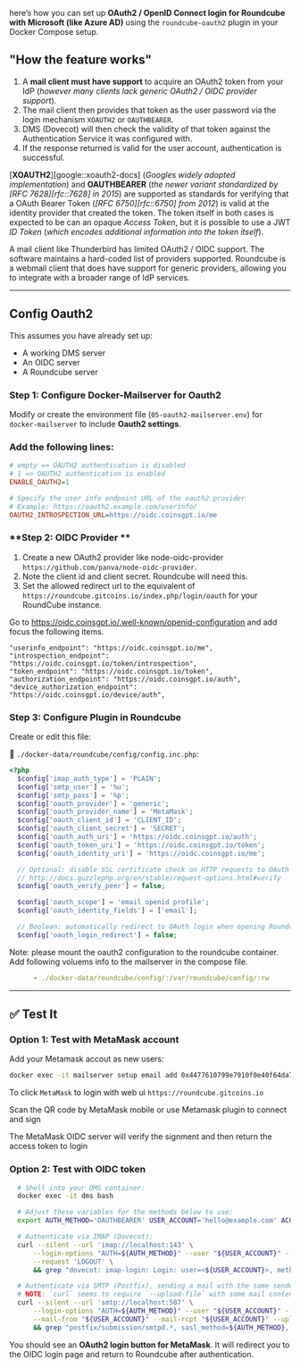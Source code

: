 here’s how you can set up **OAuth2 / OpenID Connect login for Roundcube with Microsoft (like Azure AD)** using the `roundcube-oauth2` plugin in your Docker Compose setup.

## "How the feature works"

1. A **mail client must have support** to acquire an OAuth2 token from your IdP (_however many clients lack generic OAuth2 / OIDC provider support_).
2. The mail client then provides that token as the user password via the login mechanism `XOAUTH2` or `OAUTHBEARER`.
3. DMS (Dovecot) will then check the validity of that token against the Authentication Service it was configured with.
4. If the response returned is valid for the user account, authentication is successful.

[**XOAUTH2**][google::xoauth2-docs] (_Googles widely adopted implementation_) and **OAUTHBEARER** (_the newer variant standardized by [RFC 7628][rfc::7628] in 2015_) are supported as standards for verifying that a OAuth Bearer Token (_[RFC 6750][rfc::6750] from 2012_) is valid at the identity provider that created the token. The token itself in both cases is expected to be can an opaque _Access Token_, but it is possible to use a JWT _ID Token_ (_which encodes additional information into the token itself_).

A mail client like Thunderbird has limited OAuth2 / OIDC support. The software maintains a hard-coded list of providers supported. Roundcube is a webmail client that does have support for generic providers, allowing you to integrate with a broader range of IdP services.

---

## Config Oauth2 

This assumes you have already set up:
- A working DMS server
- An OIDC server 
- A Roundcube server

### **Step 1: Configure Docker-Mailserver for Oauth2**
Modify or create the environment file (`05-oauth2-mailserver.env`) for `docker-mailserver` to include **Oauth2 settings**.

### Add the following lines:
```ini
# empty => OAUTH2 authentication is disabled
# 1 => OAUTH2 authentication is enabled
ENABLE_OAUTH2=1

# Specify the user info endpoint URL of the oauth2 provider
# Example: https://oauth2.example.com/userinfo/
OAUTH2_INTROSPECTION_URL=https://oidc.coinsgpt.io/me
```

### **Step 2: OIDC Provider **

1. Create a new OAuth2 provider like node-oidc-provider `https://github.com/panva/node-oidc-provider`.
2. Note the client id and client secret. Roundcube will need this.
3. Set the allowed redirect url to the equivalent of `https://roundcube.gitcoins.io/index.php/login/oauth` for your RoundCube instance.

Go to https://oidc.coinsgpt.io/.well-known/openid-configuration and add focus the following items.

```
"userinfo_endpoint": "https://oidc.coinsgpt.io/me",
"introspection_endpoint": "https://oidc.coinsgpt.io/token/introspection",
"token_endpoint": "https://oidc.coinsgpt.io/token",
"authorization_endpoint": "https://oidc.coinsgpt.io/auth",
"device_authorization_endpoint": "https://oidc.coinsgpt.io/device/auth",
```

### Step 3: Configure Plugin in Roundcube

Create or edit this file:

📄 `./docker-data/roundcube/config/config.inc.php`:

```php
<?php
  $config['imap_auth_type'] = 'PLAIN';
  $config['smtp_user'] = '%u';
  $config['smtp_pass'] = '%p';
  $config['oauth_provider'] = 'generic';
  $config['oauth_provider_name'] = 'MetaMask';
  $config['oauth_client_id'] = 'CLIENT_ID';
  $config['oauth_client_secret'] = 'SECRET';
  $config['oauth_auth_uri'] = 'https://oidc.coinsgpt.io/auth';
  $config['oauth_token_uri'] = 'https://oidc.coinsgpt.io/token';
  $config['oauth_identity_uri'] = 'https://oidc.coinsgpt.io/me';

  // Optional: disable SSL certificate check on HTTP requests to OAuth server. For possible values, see:
  // http://docs.guzzlephp.org/en/stable/request-options.html#verify
  $config['oauth_verify_peer'] = false;

  $config['oauth_scope'] = 'email openid profile';
  $config['oauth_identity_fields'] = ['email'];

  // Boolean: automatically redirect to OAuth login when opening Roundcube without a valid session
  $config['oauth_login_redirect'] = false;
```

Note: please mount the oauth2 configuration to the roundcube container. Add following voluems info to the mailserver in the compose file.

```yaml
      - ./docker-data/roundcube/config/:/var/roundcube/config/:rw
```


---

## ✅ Test It

### Option 1: Test with MetaMask account

Add your Metamask accout as new users:

```bash
docker exec -it mailserver setup email add 0x4477610799e7910f0e40f64da702aa9ffcf929ac@gitcoins.io
```

To click `MetaMask` to login with web ui `https://roundcube.gitcoins.io`

Scan the QR code by MetaMask mobile or use Metamask plugin to connect and sign

The MetaMask OIDC server will verify the signment and then return the access token to login

### Option 2: Test with OIDC token 

```bash
  # Shell into your DMS container:
  docker exec -it dms bash

  # Adjust these variables for the methods below to use:
  export AUTH_METHOD='OAUTHBEARER' USER_ACCOUNT='hello@example.com' ACCESS_TOKEN='DMS_YWNjZXNzX3Rva2Vu'

  # Authenticate via IMAP (Dovecot):
  curl --silent --url 'imap://localhost:143' \
      --login-options "AUTH=${AUTH_METHOD}" --user "${USER_ACCOUNT}" --oauth2-bearer "${ACCESS_TOKEN}" \
      --request 'LOGOUT' \
      && grep "dovecot: imap-login: Login: user=<${USER_ACCOUNT}>, method=${AUTH_METHOD}" /var/log/mail/mail.log

  # Authenticate via SMTP (Postfix), sending a mail with the same sender(from) and recipient(to) address:
  # NOTE: `curl` seems to require `--upload-file` with some mail content provided to test SMTP auth.
  curl --silent --url 'smtp://localhost:587' \
      --login-options "AUTH=${AUTH_METHOD}" --user "${USER_ACCOUNT}" --oauth2-bearer "${ACCESS_TOKEN}" \
      --mail-from "${USER_ACCOUNT}" --mail-rcpt "${USER_ACCOUNT}" --upload-file - <<< 'RFC 5322 content - not important' \
      && grep "postfix/submission/smtpd.*, sasl_method=${AUTH_METHOD}, sasl_username=${USER_ACCOUNT}" /var/log/mail/mail.log
  ```
You should see an **OAuth2 login button for MetaMask**. It will redirect you to the OIDC login page and return to Roundcube after authentication.
